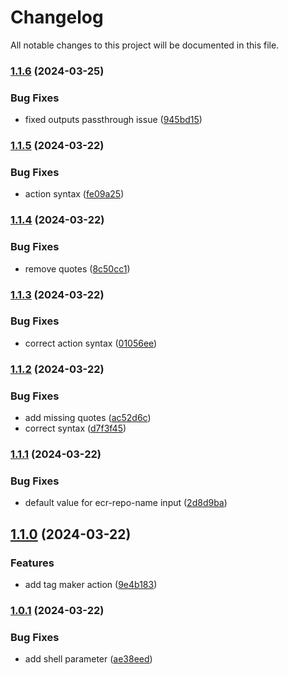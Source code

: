 # Changelog

All notable changes to this project will be documented in this file.

### [1.1.6](https://github.com/hey-car/action-bootstrap/compare/v1.1.5...v1.1.6) (2024-03-25)


### Bug Fixes

* fixed outputs passthrough issue ([945bd15](https://github.com/hey-car/action-bootstrap/commit/945bd158a2e2d665e1956f7dbdf2c89aa8760ad7))

### [1.1.5](https://github.com/hey-car/action-bootstrap/compare/v1.1.4...v1.1.5) (2024-03-22)


### Bug Fixes

* action syntax ([fe09a25](https://github.com/hey-car/action-bootstrap/commit/fe09a254e3ce06733f21d17a80cfd445de2f6434))

### [1.1.4](https://github.com/hey-car/action-bootstrap/compare/v1.1.3...v1.1.4) (2024-03-22)


### Bug Fixes

* remove quotes ([8c50cc1](https://github.com/hey-car/action-bootstrap/commit/8c50cc1e2556661c02738504a7418f3bf205e6f2))

### [1.1.3](https://github.com/hey-car/action-bootstrap/compare/v1.1.2...v1.1.3) (2024-03-22)


### Bug Fixes

* correct action syntax ([01056ee](https://github.com/hey-car/action-bootstrap/commit/01056ee1f68e61d4be91d5f766ffde57a6c7cfce))

### [1.1.2](https://github.com/hey-car/action-bootstrap/compare/v1.1.1...v1.1.2) (2024-03-22)


### Bug Fixes

* add missing quotes ([ac52d6c](https://github.com/hey-car/action-bootstrap/commit/ac52d6cc7f4e127d8d4503ea74375be52a7ad0a3))
* correct syntax ([d7f3f45](https://github.com/hey-car/action-bootstrap/commit/d7f3f451c23f23f0e2c1e0898b23dd1e4f80117d))

### [1.1.1](https://github.com/hey-car/action-bootstrap/compare/v1.1.0...v1.1.1) (2024-03-22)


### Bug Fixes

* default value for ecr-repo-name input ([2d8d9ba](https://github.com/hey-car/action-bootstrap/commit/2d8d9ba6f6a9ec83b421ffaa042f8473b38447c6))

## [1.1.0](https://github.com/hey-car/action-bootstrap/compare/v1.0.1...v1.1.0) (2024-03-22)


### Features

* add tag maker action ([9e4b183](https://github.com/hey-car/action-bootstrap/commit/9e4b183d0ad672963c5fc25ccecb7d35a9ae97a1))

### [1.0.1](https://github.com/hey-car/action-bootstrap/compare/v1.0.0...v1.0.1) (2024-03-22)


### Bug Fixes

* add shell parameter ([ae38eed](https://github.com/hey-car/action-bootstrap/commit/ae38eed1fcf0ba5d10d0838f8cbc8de4ddf477bf))
